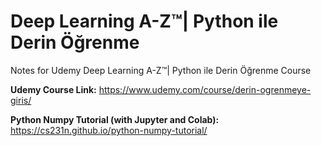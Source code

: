 # Deep Learning A-Z™| Python ile Derin Öğrenme

Notes for Udemy Deep Learning A-Z™| Python ile Derin Öğrenme Course



__Udemy Course Link:__ https://www.udemy.com/course/derin-ogrenmeye-giris/

__Python Numpy Tutorial (with Jupyter and Colab):__ https://cs231n.github.io/python-numpy-tutorial/
